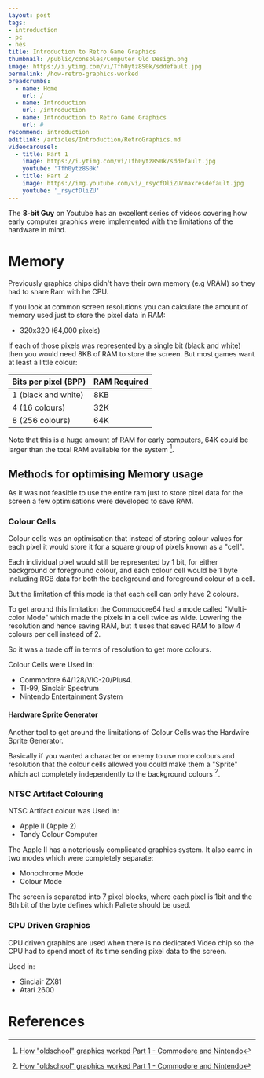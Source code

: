 ```yaml
---
layout: post
tags: 
- introduction
- pc
- nes
title: Introduction to Retro Game Graphics
thumbnail: /public/consoles/Computer Old Design.png
image: https://i.ytimg.com/vi/Tfh0ytz8S0k/sddefault.jpg
permalink: /how-retro-graphics-worked
breadcrumbs:
  - name: Home
    url: /
  - name: Introduction
    url: /introduction
  - name: Introduction to Retro Game Graphics
    url: #
recommend: introduction
editlink: /articles/Introduction/RetroGraphics.md
videocarousel:
  - title: Part 1
    image: https://i.ytimg.com/vi/Tfh0ytz8S0k/sddefault.jpg
    youtube: 'Tfh0ytz8S0k'
  - title: Part 2
    image: https://img.youtube.com/vi/_rsycfDliZU/maxresdefault.jpg
    youtube: '_rsycfDliZU'
---
```


The **8-bit Guy** on Youtube has an excellent series of videos covering how early computer graphics were implemented with the limitations of the hardware in mind.

# Memory
Previously graphics chips didn't have their own memory (e.g VRAM) so they had to share Ram with he CPU.

If you look at common screen resolutions you can calculate the amount of memory used just to store the pixel data in RAM:
* 320x320 (64,000 pixels)

If each of those pixels was represented by a single bit (black and white) then you would need 8KB of RAM to store the screen. But most games want at least a little colour:

Bits per pixel (BPP) | RAM Required
---|---
1 (black and white) | 8KB
4 (16 colours) | 32K
8 (256 colours) | 64K

Note that this is a huge amount of RAM for early computers, 64K could be larger than the total RAM available for the system [^1].

## Methods for optimising Memory usage
As it was not feasible to use the entire ram just to store pixel data for the screen a few optimisations were developed to save RAM.

### Colour Cells
Colour cells was an optimisation that instead of storing colour values for each pixel it would store it for a square group of pixels known as a "cell".

Each individual pixel would still be represented by 1 bit, for either background or foreground colour, and each colour cell would be 1 byte including RGB data for both the background and foreground colour of a cell.

But the limitation of this mode is that each cell can only have 2 colours.

To get around this limitation the Commodore64 had a mode called "Multi-color Mode" which made the pixels in a cell twice as wide. Lowering the resolution and hence saving RAM, but it uses that saved RAM to allow 4 colours per cell instead of 2. 

So it was a trade off in terms of resolution to get more colours.

Colour Cells were Used in:
* Commodore 64/128/VIC-20/Plus4.
* TI-99, Sinclair Spectrum
* Nintendo Entertainment System

#### Hardware Sprite Generator
Another tool to get around the limitations of Colour Cells was the Hardwire Sprite Generator.

Basically if you wanted a character or enemy to use more colours and resolution that the colour cells allowed you could make them a "Sprite" which act completely independently to the background colours [^1].

### NTSC Artifact Colouring
NTSC Artifact colour was Used in: 
* Apple II (Apple 2)
* Tandy Colour Computer

The Apple II has a notoriously complicated graphics system. It also came in two modes which were completely separate:
* Monochrome Mode
* Colour Mode

The screen is separated into 7 pixel blocks, where each pixel is 1bit and the 8th bit of the byte defines which Pallete should be used.

### CPU Driven Graphics
CPU driven graphics are used when there is no dedicated Video chip so the CPU had to spend most of its time sending pixel data to the screen.

Used in:
* Sinclair ZX81
* Atari 2600

# References
[^1]: [How "oldschool" graphics worked Part 1 - Commodore and Nintendo](https://www.youtube.com/watch?v=Tfh0ytz8S0k)
[^2]: [How "oldschool" graphics work, part 2 - Apple and Atari](https://www.youtube.com/watch?v=_rsycfDliZU)
